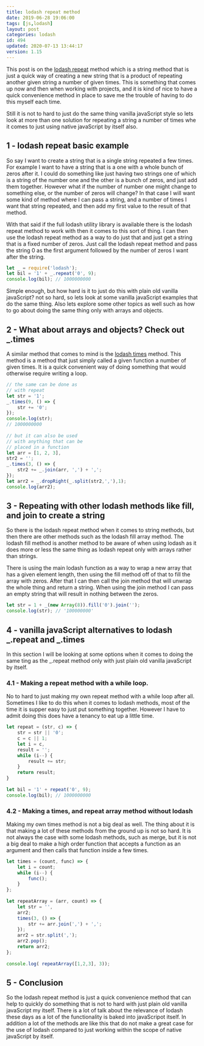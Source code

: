 ```yaml
---
title: lodash repeat method
date: 2019-06-28 19:06:00
tags: [js,lodash]
layout: post
categories: lodash
id: 494
updated: 2020-07-13 13:44:17
version: 1.15
---
```


This post is on the [lodash repeat](https://lodash.com/docs/4.17.11#repeat) method which is a string method that is just a quick way of creating a new string that is a product of repeating another given string a number of given times. This is something that comes up now and then when working with projects, and it is kind of nice to have a quick convenience method in place to save me the trouble of having to do this myself each time. 

Still it is not to hard to just do the same thing vanilla javaScript style so lets look at more than one solution for repeating a string a number of times whe it comes to just using native javaScript by itself also.

<!-- more -->

## 1 - lodash repeat basic example

So say I want to create a string that is a single string repeated a few times. For example I want to have a string that is a one with a whole bunch of zeros after it. I could do something like just having two strings one of which is a string of the number one and the other is a bunch of zeros, and just add them together. However what if the number of number one might change to something else, or the number of zeros will change? In that case I will want some kind of method where I can pass a string, and a number of times I want that string repeated, and then add my first value to the result of that method.

With that said if the full lodash utility library is available there is the lodash repeat method to work with then it comes to this sort of thing. I can  then use the lodash repeat method as a way to do just that and just get a string that is a fixed number of zeros. Just call the lodash repeat method and pass the string 0 as the first argument followed by the number of zeros I want after the string.

```js
let _ = require('lodash');
let bil = '1' + _.repeat('0', 9);
console.log(bil); // 1000000000
```

Simple enough, but how hard is it to just do this with plain old vanilla javaScript? not so hard, so lets look at some vanilla javaScript examples that do the same thing. Also lets explore some other topics as well such as how to go about doing the same thing only with arrays and objects.

## 2 - What about arrays and objects? Check out \_.times

A similar method that comes to mind is the [lodash times](/2017/10/11/lodash_times/) method. This method is a method that just simply called a given function a number of given times. It is a quick convenient way of doing something that would otherwise require writing a loop.

```js
// the same can be done as
// with repeat
let str = '1';
_.times(9, () => {
    str += '0';
});
console.log(str);
// 1000000000
 
// but it can also be used
// with anything that can be
// placed in a function
let arr = [1, 2, 3],
str2 = '';
_.times(3, () => {
    str2 += _.join(arr, ',') + ',';
});
let arr2 = _.dropRight(_.split(str2,','),1);
console.log(arr2);
```

## 3 - Repeating with other lodash methods like fill, and join to create a string

So there is the lodash repeat method when it comes to string methods, but then there are other methods such as the lodash fill array method. The lodash fill method is another method to be aware of when using lodash as it does more or less the same thing as lodash repeat only with arrays rather than strings.

There is using the main lodash function as a way to wrap a new array that has a given element length, then using the fill method off of that to fill the array with zeros. After that I can then call the join method that will unwrap the whole thing and return a string. When using the join method I can pass an empty string that will result in nothing between the zeros.

```js
let str = 1 + _(new Array(8)).fill('0').join('');
console.log(str); // '100000000'
```

## 4 - vanilla javaScript alternatives to lodash \_.repeat and \_.times

In this section I will be looking at some options when it comes to doing the same ting as the \_.repeat method only with just plain old vanilla javaScript by itself.

### 4.1 - Making a repeat method with a while loop.

No to hard to just making my own repeat method with a while loop after all. Sometimes I like to do this when it comes to lodash methods, most of the time it is supper easy to just put something together. However I have to admit doing this does have a tenancy to eat up a little time.

```js
let repeat = (str, c) => {
    str = str || '0';
    c = c || 1;
    let i = c,
    result = '';
    while (i--) {
        result += str;
    }
    return result;
}
 
let bil = '1' + repeat('0', 9);
console.log(bil); // 1000000000
```

### 4.2 - Making a times, and repeat array method without lodash

Making my own times method is not a big deal as well. The thing about it is that making a lot of these methods from the ground up is not so hard. It is not always the case with some lodash methods, such as merge, but it is not a big deal to make a high order function that accepts a function as an argument and then calls that function inside a few times.

```js
let times = (count, func) => {
    let i = count;
    while (i--) {
        func();
    }
};
 
let repeatArray = (arr, count) => {
    let str = '',
    arr2;
    times(3, () => {
        str += arr.join(',') + ',';
    });
    arr2 = str.split(',');
    arr2.pop();
    return arr2;
};
 
console.log( repeatArray([1,2,3], 3));
```

## 5 - Conclusion

So the lodash repeat method is just a quick convenience method that can help to quickly do something that is not to hard with just plain old vanilla javaScript my itself. There is a lot of talk about the relevance of lodash these days as a lot of the functionality is baked into javaScripot itself. In addition a lot of the methods are like this that do not make a great case for the use of lodash compared to just working within the scope of native javaScript by itself.
